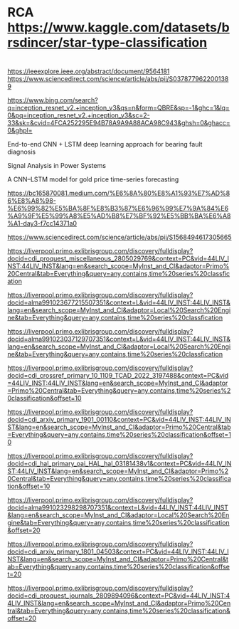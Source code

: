 # RCA https://www.kaggle.com/datasets/brsdincer/star-type-classification
# 
https://ieeexplore.ieee.org/abstract/document/9564181
https://www.sciencedirect.com/science/article/abs/pii/S0378779622001389

https://www.bing.com/search?q=inception_resnet_v2.+inception_v3&qs=n&form=QBRE&sp=-1&ghc=1&lq=0&pq=inception_resnet_v2.+inception_v3&sc=2-33&sk=&cvid=4FCA252295E94B78A9A9A88ACA98C943&ghsh=0&ghacc=0&ghpl=


End-to-end CNN + LSTM deep learning approach for bearing fault diagnosis

Signal Analysis in Power Systems

A CNN–LSTM model for gold price time-series forecasting

https://bc165870081.medium.com/%E6%8A%80%E8%A1%93%E7%AD%86%E8%A8%98-%E6%99%82%E5%BA%8F%E8%B3%87%E6%96%99%E7%9A%84%E6%A9%9F%E5%99%A8%E5%AD%B8%E7%BF%92%E5%BB%BA%E6%A8%A1-day3-f7cc14371a0


https://www.sciencedirect.com/science/article/abs/pii/S1568494617305665


https://liverpool.primo.exlibrisgroup.com/discovery/fulldisplay?docid=cdi_proquest_miscellaneous_2805029769&context=PC&vid=44LIV_INST:44LIV_INST&lang=en&search_scope=MyInst_and_CI&adaptor=Primo%20Central&tab=Everything&query=any,contains,time%20series%20classfication

https://liverpool.primo.exlibrisgroup.com/discovery/fulldisplay?docid=alma991023677215507351&context=L&vid=44LIV_INST:44LIV_INST&lang=en&search_scope=MyInst_and_CI&adaptor=Local%20Search%20Engine&tab=Everything&query=any,contains,time%20series%20classfication

https://liverpool.primo.exlibrisgroup.com/discovery/fulldisplay?docid=alma991023037129707351&context=L&vid=44LIV_INST:44LIV_INST&lang=en&search_scope=MyInst_and_CI&adaptor=Local%20Search%20Engine&tab=Everything&query=any,contains,time%20series%20classfication

https://liverpool.primo.exlibrisgroup.com/discovery/fulldisplay?docid=cdi_crossref_primary_10_1109_TCAD_2022_3197488&context=PC&vid=44LIV_INST:44LIV_INST&lang=en&search_scope=MyInst_and_CI&adaptor=Primo%20Central&tab=Everything&query=any,contains,time%20series%20classification&offset=10


https://liverpool.primo.exlibrisgroup.com/discovery/fulldisplay?docid=cdi_arxiv_primary_1901_00110&context=PC&vid=44LIV_INST:44LIV_INST&lang=en&search_scope=MyInst_and_CI&adaptor=Primo%20Central&tab=Everything&query=any,contains,time%20series%20classification&offset=10

https://liverpool.primo.exlibrisgroup.com/discovery/fulldisplay?docid=cdi_hal_primary_oai_HAL_hal_03181438v1&context=PC&vid=44LIV_INST:44LIV_INST&lang=en&search_scope=MyInst_and_CI&adaptor=Primo%20Central&tab=Everything&query=any,contains,time%20series%20classification&offset=10


https://liverpool.primo.exlibrisgroup.com/discovery/fulldisplay?docid=alma991023298298707351&context=L&vid=44LIV_INST:44LIV_INST&lang=en&search_scope=MyInst_and_CI&adaptor=Local%20Search%20Engine&tab=Everything&query=any,contains,time%20series%20classification&offset=20

https://liverpool.primo.exlibrisgroup.com/discovery/fulldisplay?docid=cdi_arxiv_primary_1801_04503&context=PC&vid=44LIV_INST:44LIV_INST&lang=en&search_scope=MyInst_and_CI&adaptor=Primo%20Central&tab=Everything&query=any,contains,time%20series%20classification&offset=20

https://liverpool.primo.exlibrisgroup.com/discovery/fulldisplay?docid=cdi_proquest_journals_2809894096&context=PC&vid=44LIV_INST:44LIV_INST&lang=en&search_scope=MyInst_and_CI&adaptor=Primo%20Central&tab=Everything&query=any,contains,time%20series%20classification&offset=20
